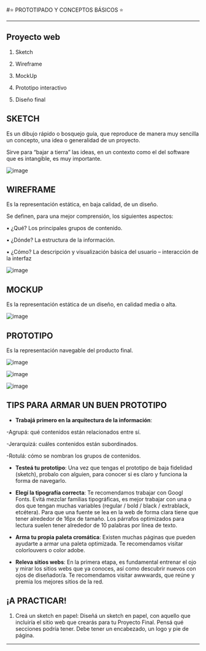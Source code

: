 #:star: PROTOTIPADO Y CONCEPTOS BÁSICOS :star:

---



## Proyecto web

1. Sketch

2. Wireframe

3. MockUp

4. Prototipo interactivo

5. Diseño final

## SKETCH

Es un dibujo rápido o bosquejo guía, que reproduce de manera muy sencilla un concepto, una idea o generalidad de un proyecto. 

Sirve para “bajar a tierra” las ideas, en un contexto como el del software que es intangible, es muy importante.

![image](https://user-images.githubusercontent.com/72580574/232798021-eb4048ef-5cc6-48c8-a867-402115ddddff.png)

## WIREFRAME

Es la representación estática, en baja calidad, de un diseño. 

Se definen, para una mejor comprensión, los siguientes aspectos:

▪ ¿Qué? Los principales grupos de contenido.

▪ ¿Dónde? La estructura de la información.

▪ ¿Cómo? La descripción y visualización básica del usuario – interacción de la interfaz

![image](https://user-images.githubusercontent.com/72580574/232798256-00d47195-2f4f-44af-b7e6-b16bc327387c.png)

## MOCKUP

Es la representación estática de un diseño, en calidad media o alta.

![image](https://user-images.githubusercontent.com/72580574/232798384-194a4742-a6b2-427f-9867-6d739e836bde.png)

## PROTOTIPO

Es la representación navegable del producto final.

![image](https://user-images.githubusercontent.com/72580574/232798523-24e68b74-42e0-4da9-b042-bf549181e24b.png)

![image](https://user-images.githubusercontent.com/72580574/232798639-f63dc889-63c8-4c46-81aa-b4079cf65943.png)

![image](https://user-images.githubusercontent.com/72580574/232798695-9a351b37-16b9-4019-a4d9-7b0dcc99ae6e.png)

## TIPS PARA ARMAR UN BUEN PROTOTIPO

- **Trabajá primero en la arquitectura de la información**: 

-Agrupá: qué contenidos están relacionados entre sí. 

-Jerarquizá: cuáles contenidos están subordinados.

-Rotulá: cómo se nombran los grupos de contenidos.


- **Testeá tu prototipo**: Una vez que tengas el prototipo de baja fidelidad (sketch), probalo con alguien, para conocer si es claro y funciona la forma de navegarlo.

- **Elegí la tipografía correcta**: Te recomendamos trabajar con Googl Fonts. Evitá mezclar familias tipográficas, es mejor trabajar con una o dos que tengan muchas variables (regular / bold / black / extrablack, etcétera). Para que una fuente se lea en la web de forma clara tiene que tener alrededor de 16px de tamaño. Los párrafos optimizados para lectura suelen tener alrededor de 10 palabras por línea de texto.

- **Arma  tu propia paleta cromática**: Existen muchas páginas que pueden ayudarte a armar una paleta optimizada.  Te recomendamos visitar colorlouvers o color adobe.

- **Releva sitios webs**: En la primera etapa, es fundamental entrenar el ojo y mirar los sitios webs que ya conoces, así como descubrir nuevos con ojos de diseñador/a. 
Te recomendamos visitar awwwards, que reúne y premia los mejores sitios de la red.

## ¡A PRACTICAR!

1. Creá un sketch en papel: Diseñá un sketch en papel, con aquello que incluiría el sitio web que crearás para tu Proyecto Final. Pensá qué secciones podría tener. Debe tener un encabezado, un logo y pie de página. 

---
